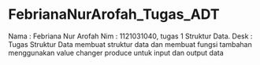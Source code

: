 # FebrianaNurArofah_Tugas_ADT
Nama : Febriana Nur Arofah Nim : 1121031040, tugas 1 Struktur Data. Desk : Tugas Struktur Data membuat struktur data dan membuat fungsi tambahan menggunakan value changer produce untuk input dan output data
